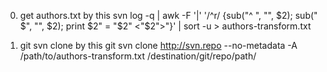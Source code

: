 0. get authors.txt
by this
    svn log -q | awk -F '|' '/^r/ {sub("^ ", "", $2); sub(" $", "", $2); print $2" = "$2" <"$2">"}' | sort -u > authors-transform.txt

1. git svn clone
by this
    git svn clone http://svn.repo --no-metadata -A /path/to/authors-transform.txt /destination/git/repo/path/

